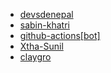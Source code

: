 - [devsdenepal](https://github.com/devsdenepal)
- [sabin-khatri](https://github.com/sabin-khatri)
- [github-actions[bot]](https://github.com/apps/github-actions)
- [Xtha-Sunil](https://github.com/Xtha-Sunil)
- [claygro](https://github.com/claygro)
